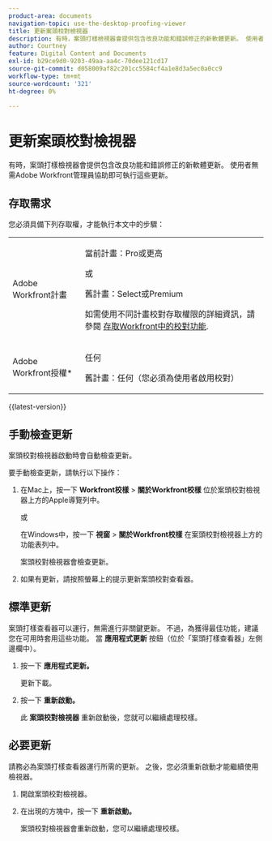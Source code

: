 ```yaml
---
product-area: documents
navigation-topic: use-the-desktop-proofing-viewer
title: 更新案頭校對檢視器
description: 有時，案頭打樣檢視器會提供包含改良功能和錯誤修正的新軟體更新。 使用者無需Adobe Workfront管理員協助即可執行這些更新。
author: Courtney
feature: Digital Content and Documents
exl-id: b29ce9d0-9203-49aa-aa4c-70dee121cd17
source-git-commit: d058009af82c201cc5584cf4a1e8d3a5ec0a0cc9
workflow-type: tm+mt
source-wordcount: '321'
ht-degree: 0%

---
```


# 更新案頭校對檢視器

有時，案頭打樣檢視器會提供包含改良功能和錯誤修正的新軟體更新。 使用者無需Adobe Workfront管理員協助即可執行這些更新。

<!--
>[!IMPORTANT]
>
>Windows users must manually reinstall the Desktop Proofing Viewer to support Chrome version 91. After manually reinstalling, the Desktop Proofing Viewer upgrades to the latest version (2.0.15). Future updates to the Desktop Proofing Viewer will be automatic. For information in reinstalling, see [Install the Desktop Proofing Viewer](../../../review-and-approve-work/proofing/use-the-desktop-proofing-viewer/installing-desktop-proofing-viewer.md). -->

## 存取需求

您必須具備下列存取權，才能執行本文中的步驟：

<table style="table-layout:auto"> 
 <col> 
 <col> 
 <tbody> 
  <tr> 
   <td role="rowheader">Adobe Workfront計畫</td> 
   <td> <p>當前計畫：Pro或更高</p> <p>或</p> <p>舊計畫：Select或Premium</p> <p>如需使用不同計畫校對存取權限的詳細資訊，請參閱 <a href="/help/quicksilver/administration-and-setup/manage-workfront/configure-proofing/access-to-proofing-functionality.md" class="MCXref xref">存取Workfront中的校對功能</a>.</p> </td> 
  </tr> 
  <tr> 
   <td role="rowheader">Adobe Workfront授權*</td> 
   <td> <p>任何</p> <p>舊計畫：任何（您必須為使用者啟用校對）</p> </td> 
  </tr> 
 </tbody> 
</table>

{{latest-version}}

## 手動檢查更新

案頭校對檢視器啟動時會自動檢查更新。 

要手動檢查更新，請執行以下操作：

1. 在Mac上，按一下 **Workfront校樣** > **關於Workfront校樣** 位於案頭校對檢視器上方的Apple導覽列中。 

   或

   在Windows中，按一下 **視窗** > **關於Workfront校樣** 在案頭校對檢視器上方的功能表列中。

   案頭校對檢視器會檢查更新。

1. 如果有更新，請按照螢幕上的提示更新案頭校對查看器。

## 標準更新

案頭打樣查看器可以運行，無需進行非關鍵更新。 不過，為獲得最佳功能，建議您在可用時套用這些功能。 當 **應用程式更新** 按鈕（位於「案頭打樣查看器」左側邊欄中）。

1. 按一下 **應用程式更新。**

   更新下載。

1. 按一下 **重新啟動。**

   此 **案頭校對檢視器** 重新啟動後，您就可以繼續處理校樣。

## 必要更新

請務必為案頭打樣查看器運行所需的更新。 之後，您必須重新啟動才能繼續使用檢視器。

1. 開啟案頭校對檢視器。
1. 在出現的方塊中，按一下 **重新啟動。**

   案頭校對檢視器會重新啟動，您可以繼續處理校樣。 

